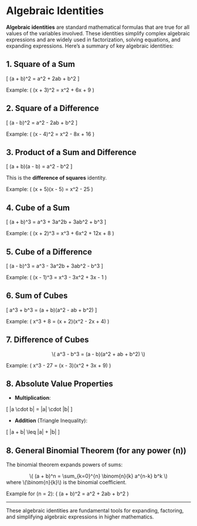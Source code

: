 
# Algebraic Identities

**Algebraic identities** are standard mathematical formulas that are true for all values of the variables involved. These identities simplify complex algebraic expressions and are widely used in factorization, solving equations, and expanding expressions. Here’s a summary of key algebraic identities:

## 1. **Square of a Sum**

\[
(a + b)^2 = a^2 + 2ab + b^2
\]

Example: \( (x + 3)^2 = x^2 + 6x + 9 \)

## 2. **Square of a Difference**

\[
(a - b)^2 = a^2 - 2ab + b^2
\]


Example: \( (x - 4)^2 = x^2 - 8x + 16 \)

## 3. **Product of a Sum and Difference**

\[
(a + b)(a - b) = a^2 - b^2
\]


This is the **difference of squares** identity.

Example: \( (x + 5)(x - 5) = x^2 - 25 \)

## 4. **Cube of a Sum**

\[
(a + b)^3 = a^3 + 3a^2b + 3ab^2 + b^3
\]


Example: \( (x + 2)^3 = x^3 + 6x^2 + 12x + 8 \)

## 5. **Cube of a Difference**

\[
(a - b)^3 = a^3 - 3a^2b + 3ab^2 - b^3
\]


Example: \( (x - 1)^3 = x^3 - 3x^2 + 3x - 1 \)

## 6. **Sum of Cubes**

\[
a^3 + b^3 = (a + b)(a^2 - ab + b^2)
\]

Example: \( x^3 + 8 = (x + 2)(x^2 - 2x + 4) \)

## 7. **Difference of Cubes**
<div style="text-align: center;">
\(
a^3 - b^3 = (a - b)(a^2 + ab + b^2)
\)
</div>

Example: \( x^3 - 27 = (x - 3)(x^2 + 3x + 9) \)

## 8. **Absolute Value Properties**

- **Multiplication**:

\[
|a \cdot b| = |a| \cdot |b|
\]

- **Addition** (Triangle Inequality):

\[
|a + b| \leq |a| + |b|
\]



## 8. **General Binomial Theorem (for any power \(n\))**
The binomial theorem expands powers of sums:
<div style="text-align: center;">
\(
(a + b)^n = \sum_{k=0}^{n} \binom{n}{k} a^{n-k} b^k
\)
</div>
where \(\binom{n}{k}\) is the binomial coefficient.

Example for \(n = 2\): \( (a + b)^2 = a^2 + 2ab + b^2 \)

---

These algebraic identities are fundamental tools for expanding, factoring, and simplifying algebraic expressions in higher mathematics.